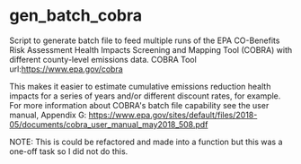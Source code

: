 # gen_batch_cobra
Script to generate batch file to feed multiple runs of the EPA 
CO-Benefits Risk Assessment Health Impacts Screening and Mapping Tool (COBRA)
with different county-level emissions data.
COBRA Tool url:https://www.epa.gov/cobra

This makes it easier to estimate cumulative emissions reduction health impacts
for a series of years and/or different discount rates, for example.
For more information about COBRA's batch file capability see the user manual,
Appendix G:
https://www.epa.gov/sites/default/files/2018-05/documents/cobra_user_manual_may2018_508.pdf

NOTE: This is could be refactored and made into a function but this was a one-off task so 
I did not do this.
